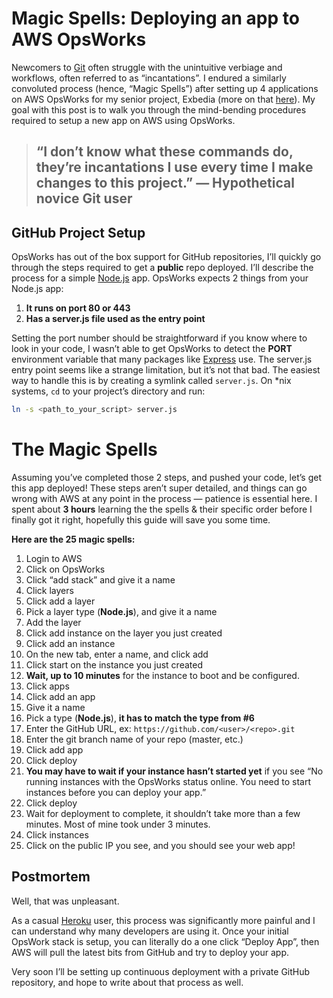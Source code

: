 # Magic Spells: Deploying an app to AWS OpsWorks

Newcomers to [Git](http://git-scm.com/) often struggle with the unintuitive verbiage and workflows, often referred to as “incantations”. I endured a similarly convoluted process (hence, “Magic Spells”) after setting up 4 applications on AWS OpsWorks for my senior project, Exbedia (more on that [here](../2015-03-19-hackers-first-logo-designing-in-powerpoint)). My goal with this post is to walk you through the mind-bending procedures required to setup a new app on AWS using OpsWorks.

> ## “I don’t know what these commands do, they’re incantations I use every time I make changes to this project.” — Hypothetical novice Git user

## GitHub Project Setup

OpsWorks has out of the box support for GitHub repositories, I’ll quickly go through the steps required to get a **public** repo deployed. I’ll describe the process for a simple [Node.js](https://nodejs.org/) app. OpsWorks expects 2 things from your Node.js app:

1. **It runs on port 80 or 443**
2. **Has a server.js file used as the entry point**

Setting the port number should be straightforward if you know where to look in your code, I wasn’t able to get OpsWorks to detect the **PORT** environment variable that many packages like [Express](http://expressjs.com/) use. The server.js entry point seems like a strange limitation, but it’s not that bad. The easiest way to handle this is by creating a symlink called `server.js`. On *nix systems, `cd` to your project’s directory and run:

```bash
ln -s <path_to_your_script> server.js
```

# The Magic Spells

Assuming you’ve completed those 2 steps, and pushed your code, let’s get this app deployed! These steps aren’t super detailed, and things can go wrong with AWS at any point in the process — patience is essential here. I spent about **3 hours** learning the the spells & their specific order before I finally got it right, hopefully this guide will save you some time.

**Here are the 25 magic spells:**

1. Login to AWS
2. Click on OpsWorks
3. Click “add stack” and give it a name
4. Click layers
5. Click add a layer
6. Pick a layer type (**Node.js**), and give it a name
7. Add the layer
8. Click add instance on the layer you just created
9. Click add an instance
10. On the new tab, enter a name, and click add
11. Click start on the instance you just created
12. **Wait, up to 10 minutes** for the instance to boot and be configured.
13. Click apps
14. Click add an app
15. Give it a name
16. Pick a type (**Node.js**), **it has to match the type from #6**
17. Enter the GitHub URL, ex: `https://github.com/<user>/<repo>.git`
18. Enter the git branch name of your repo (master, etc.)
19. Click add app
20. Click deploy
21. **You may have to wait if your instance hasn’t started yet** if you see “No running instances with the OpsWorks status online. You need to start instances before you can deploy your app.”
22. Click deploy
23. Wait for deployment to complete, it shouldn’t take more than a few minutes. Most of mine took under 3 minutes.
24. Click instances
25. Click on the public IP you see, and you should see your web app!


## Postmortem

Well, that was unpleasant.

As a casual [Heroku](https://www.heroku.com/) user, this process was significantly more painful and I can understand why many developers are using it. Once your initial OpsWork stack is setup, you can literally do a one click “Deploy App”, then AWS will pull the latest bits from GitHub and try to deploy your app.

Very soon I’ll be setting up continuous deployment with a private GitHub repository, and hope to write about that process as well.
